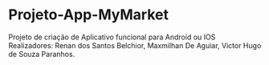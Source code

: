 # Projeto-App-MyMarket
Projeto de criação de Aplicativo funcional para Android ou IOS
Realizadores: Renan dos Santos Belchior, Maxmilhan De Aguiar, Victor Hugo de Souza Paranhos.
